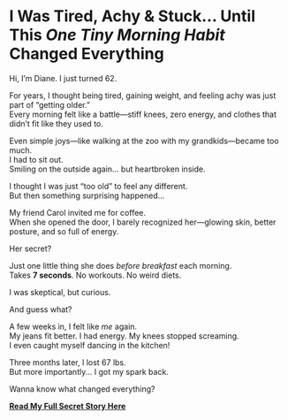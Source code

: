 # I Was Tired, Achy & Stuck… Until This *One Tiny Morning Habit* Changed Everything

Hi, I’m Diane. I just turned 62.

For years, I thought being tired, gaining weight, and feeling achy was just part of “getting older.”  
Every morning felt like a battle—stiff knees, zero energy, and clothes that didn’t fit like they used to.

Even simple joys—like walking at the zoo with my grandkids—became too much.  
I had to sit out.  
Smiling on the outside again… but heartbroken inside.

I thought I was just “too old” to feel any different.  
But then something surprising happened…

My friend Carol invited me for coffee.  
When she opened the door, I barely recognized her—glowing skin, better posture, and so full of energy.

Her secret?

Just one little thing she does *before breakfast* each morning.  
Takes **7 seconds**. No workouts. No weird diets.

I was skeptical, but curious.

And guess what?

A few weeks in, I felt like *me* again.  
My jeans fit better. I had energy. My knees stopped screaming.  
I even caught myself dancing in the kitchen!

Three months later, I lost 67 lbs.  
But more importantly... I got my spark back. 

Wanna know what changed everything? 

[**Read My Full Secret Story Here**](https://mitolyn-official-buy.carrd.co/)
